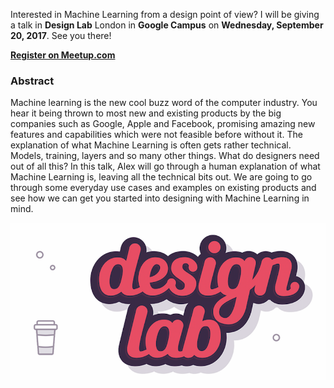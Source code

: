 Interested in Machine Learning from a design point of view? I will be giving a talk in **Design Lab** London in **Google Campus** on **Wednesday, September 20, 2017**. See you there!

[**Register on Meetup.com**](https://www.meetup.com/DesignLabLondon/events/242923245/)

### Abstract

Machine learning is the new cool buzz word of the computer industry. You hear it being thrown to most new and existing products by the big companies such as Google, Apple and Facebook, promising amazing new features and capabilities which were not feasible before without it. The explanation of what Machine Learning is often gets rather technical. Models, training, layers and so many other things. What do designers need out of all this?
In this talk, Alex will go through a human explanation of what Machine Learning is, leaving all the technical bits out. We are going to go through some everyday use cases and examples on existing products and see how we can get you started into designing with Machine Learning in mind.

[![Design Lab](https://raw.githubusercontent.com/alexstyl/alexstyl.github.io/master/images/design_lab.png)](https://www.meetup.com/DesignLabLondon/events/242923245/)


